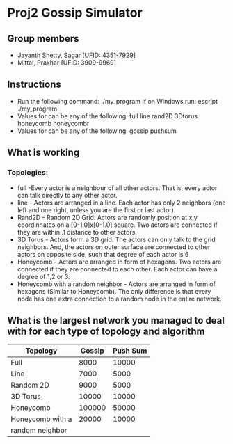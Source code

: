 # Proj2 Gossip Simulator

## Group members

* Jayanth Shetty, Sagar	[UFID: 4351-7929]
* Mittal, Prakhar 		[UFID: 3909-9969]

## Instructions

* Run the following command:
	./my_program <noOfNodes> <topology> <algorithm>
	If on Windows run:
	escript ./my_program <noOfNodes> <topology> <algorithm>
* Values for <topology> can be any of the following:
	full
	line
	rand2D
	3Dtorus
	honeycomb
	honeycombr
* Values for <algorithm> can be any of the following:
	gossip
	pushsum


## What is working

### Topologies:

* full -Every actor is a neighbour of all other actors. That is, every actor can talk directly to any other actor.
* line - Actors are arranged in a line. Each actor has only 2 neighbors (one left and one right, unless you are the first or last actor).
* Rand2D - Random 2D Grid: Actors are randomly position at x,y coordinnates on a [0-1.0]x[0-1.0] square. Two actors are connected if they are within .1 distance to other actors.
* 3D Torus - Actors form a 3D grid. The actors can only talk to the grid neighbors. And, the actors on outer surface are connected to other actors on opposite side, such that degree of each actor is 6
* Honeycomb - Actors are arranged in form of hexagons. Two actors are connected if they are connected to each other. Each actor can have a degree of 1,2 or 3.
* Honeycomb with a random neighbor - Actors are arranged in form of hexagons (Similar to Honeycomb). The only difference is that every node has one extra connection to a random node in the entire network.

## What is the largest network you managed to deal with for each type of topology and algorithm 

|     Topology     |      Gossip      |     Push Sum     |  
| ---------------- | ---------------- | ---------------- |
|      Full        |        8000      |      10000       |
|      Line        |        7000      |      5000        |
|  	 Random 2D	   |        9000      |      5000        |
|    3D Torus      |       10000      |      10000       |
|    Honeycomb     |       100000     |      50000       |
| Honeycomb with a |       20000      |      10000       |
| random neighbor  |



